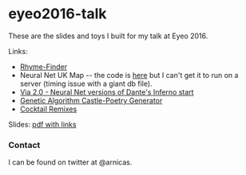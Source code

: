 # eyeo2016-talk

These are the slides and toys I built for my talk at Eyeo 2016.

Links:

* [Rhyme-Finder](rhyme-finder)
* Neural Net UK Map -- the code is [here](https://github.com/arnicas/eyeo2016-talk/tree/gh-pages/uk_nnet_map) but I can't get it to run on a server (timing issue with a giant db file).
* [Via 2.0 - Neural Net versions of Dante's Inferno start](Dante)
* [Genetic Algorithm Castle-Poetry Generator](genetic_castles)
* [Cocktail Remixes](cocktail_gen)

Slides: [pdf with links](Eyeo_talk.pdf)

### Contact

I can be found on twitter at @arnicas.
